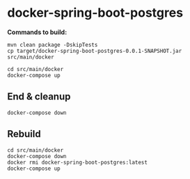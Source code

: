 
# docker-spring-boot-postgres

**Commands to build:**

    mvn clean package -DskipTests
    cp target/docker-spring-boot-postgres-0.0.1-SNAPSHOT.jar src/main/docker
    
	cd src/main/docker
    docker-compose up

## End & cleanup

    docker-compose down


## Rebuild

    cd src/main/docker
    docker-compose down
    docker rmi docker-spring-boot-postgres:latest
    docker-compose up
